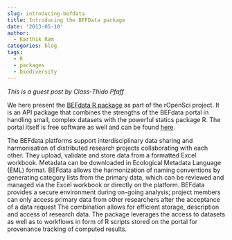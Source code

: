 ```yaml
---
slug: introducing-befdata
title: Introducing the BEFData package
date: '2013-05-10'
author:
  - Karthik Ram
categories: blog
tags:
  - R
  - packages
  - biodiversity
---
```


*This is a guest post by Class-Thido Pfaff*

We here present the [BEFdata R package](https://github.com/befdata/rbefdata) as part of the rOpenSci project. It is an API package that combines the strengths of the BEFdata portal in handling small, complex datasets with the powerful statics package R. The portal itself is free software as well and can be found [here]( https://github.com/befdata/befdata).

The BEFdata platforms support interdisciplinary data sharing and harmonisation of distributed research projects collaborating with each other. They upload, validate and store data from a formatted Excel workbook. Metadata can be downloaded in Ecological Metadata Language (EML) format. BEFdata allows the harmonization of naming conventions by generating category lists from the primary data, which can be reviewed and managed via the Excel workbook or directly on the platform. BEFdata provides a secure environment during on-going analysis; project members can only access primary data from other researchers after the acceptance of a data request
The combination allows for efficient storage, description and access of research data. The package leverages the access to datasets as well as to workflows in form of R scripts stored on the portal for provenance tracking of computed results.
